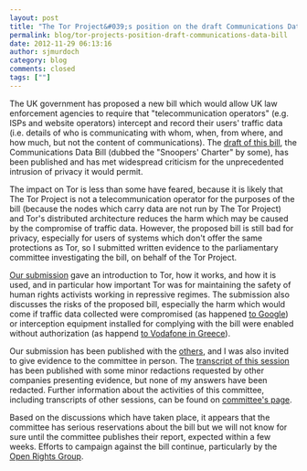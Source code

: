 ```yaml
---
layout: post
title: "The Tor Project&#039;s position on the draft Communications Data Bill"
permalink: blog/tor-projects-position-draft-communications-data-bill
date: 2012-11-29 06:13:16
author: sjmurdoch
category: blog
comments: closed
tags: [""]
---
```


The UK government has proposed a new bill which would allow UK law enforcement agencies to require that "telecommunication operators" (e.g. ISPs and website operators) intercept and record their users' traffic data (i.e. details of who is communicating with whom, when, from where, and how much, but not the content of communications). The [draft of this bill](http://www.official-documents.gov.uk/document/cm83/8359/8359.pdf), the Communications Data Bill (dubbed the "Snoopers' Charter" by some), has been published and has met widespread criticism for the unprecedented intrusion of privacy it would permit.

The impact on Tor is less than some have feared, because it is likely that The Tor Project is not a telecommunication operator for the purposes of the bill (because the nodes which carry data are not run by The Tor Project) and Tor's distributed architecture reduces the harm which may be caused by the compromise of traffic data. However, the proposed bill is still bad for privacy, especially for users of systems which don't offer the same protections as Tor, so I submitted written evidence to the parliamentary committee investigating the bill, on behalf of the Tor Project.

[Our submission](http://www.cl.cam.ac.uk/~sjm217/papers/parliament12commsdata.pdf) gave an introduction to Tor, how it works, and how it is used, and in particular how important Tor was for maintaining the safety of human rights activists working in repressive regimes. The submission also discusses the risks of the proposed bill, especially the harm which would come if traffic data collected were compromised (as happened [to Google](http://www.wired.com/threatlevel/2010/01/operation-aurora/)) or interception equipment installed for complying with the bill were enabled without authorization (as happend [to Vodafone in Greece](http://spectrum.ieee.org/telecom/security/the-athens-affair/)).

Our submission has been published with the [others](http://www.parliament.uk/documents/joint-committees/communications-data/written%20evidence%20Volume.pdf), and I was also invited to give evidence to the committee in person. The [transcript of this session](http://www.parliament.uk/documents/joint-committees/communications-data/uc060912ev8HC479viii%20(consol%20panel%202).pdf) has been published with some minor redactions requested by other companies presenting evidence, but none of my answers have been redacted. Further information about the activities of this committee, including transcripts of other sessions, can be found on [committee's page](http://www.parliament.uk/business/committees/committees-a-z/joint-select/draft-communications-bill/).

Based on the discussions which have taken place, it appears that the committee has serious reservations about the bill but we will not know for sure until the committee publishes their report, expected within a few weeks. Efforts to campaign against the bill continue, particularly by the [Open Rights Group](http://www.openrightsgroup.org/issues/ccdp).
